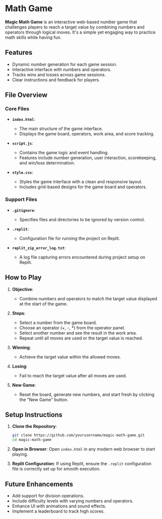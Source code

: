 # Math Game

**Magic Math Game** is an interactive web-based number game that challenges players to reach a target value by combining numbers and operators through logical moves. It's a simple yet engaging way to practice math skills while having fun.

## Features

- Dynamic number generation for each game session.
- Interactive interface with numbers and operators.
- Tracks wins and losses across game sessions.
- Clear instructions and feedback for players.

## File Overview

### Core Files
- **`index.html`**:
  - The main structure of the game interface.
  - Displays the game board, operators, work area, and score tracking.

- **`script.js`**:
  - Contains the game logic and event handling.
  - Features include number generation, user interaction, scorekeeping, and win/loss determination.

- **`style.css`**:
  - Styles the game interface with a clean and responsive layout.
  - Includes grid-based designs for the game board and operators.

### Support Files
- **`.gitignore`**:
  - Specifies files and directories to be ignored by version control.

- **`.replit`**:
  - Configuration file for running the project on Replit.

- **`replit_zip_error_log.txt`**:
  - A log file capturing errors encountered during project setup on Replit.

## How to Play

1. **Objective**:
   - Combine numbers and operators to match the target value displayed at the start of the game.

2. **Steps**:
   - Select a number from the game board.
   - Choose an operator (+, -, *) from the operator panel.
   - Select another number and see the result in the work area.
   - Repeat until all moves are used or the target value is reached.

3. **Winning**:
   - Achieve the target value within the allowed moves.

4. **Losing**:
   - Fail to reach the target value after all moves are used.

5. **New Game**:
   - Reset the board, generate new numbers, and start fresh by clicking the "New Game" button.

## Setup Instructions

1. **Clone the Repository**:
   ```bash
   git clone https://github.com/yourusername/magic-math-game.git
   cd magic-math-game
   ```

2. **Open in Browser**:
   Open `index.html` in any modern web browser to start playing.

3. **Replit Configuration**:
   If using Replit, ensure the `.replit` configuration file is correctly set up for smooth execution.

## Future Enhancements

- Add support for division operations.
- Include difficulty levels with varying numbers and operators.
- Enhance UI with animations and sound effects.
- Implement a leaderboard to track high scores.
